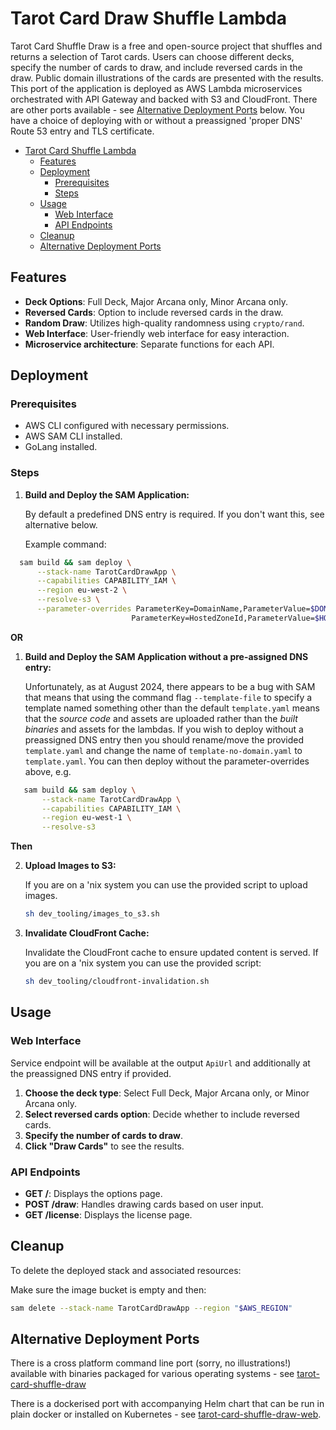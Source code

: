 # Tarot Card Draw Shuffle Lambda

Tarot Card Shuffle Draw is a free and open-source project that shuffles and returns a selection of Tarot cards. Users can choose different decks, specify the number of cards to draw, and include reversed cards in the draw. Public domain illustrations of the cards are presented with the results. This port of the application is deployed as AWS Lambda microservices orchestrated with API Gateway and backed with S3 and CloudFront. There are other ports available - see [Alternative Deployment Ports](#alternative-deployment-ports) below. You have a choice of deploying with or without a preassigned 'proper DNS' Route 53 entry and TLS certificate.

- [Tarot Card Shuffle Lambda](#tarot-card-shuffle-lambda)
  - [Features](#features)
  - [Deployment](#deployment)
    - [Prerequisites](#prerequisites)
    - [Steps](#steps)
  - [Usage](#usage)
    - [Web Interface](#web-interface)
    - [API Endpoints](#api-endpoints)
  - [Cleanup](#cleanup)
  - [Alternative Deployment Ports](#alternative-deployment-ports)

## Features

- **Deck Options**: Full Deck, Major Arcana only, Minor Arcana only.
- **Reversed Cards**: Option to include reversed cards in the draw.
- **Random Draw**: Utilizes high-quality randomness using `crypto/rand`.
- **Web Interface**: User-friendly web interface for easy interaction.
- **Microservice architecture**: Separate functions for each API.

## Deployment

### Prerequisites
- AWS CLI configured with necessary permissions.
- AWS SAM CLI installed.
- GoLang installed.

### Steps

1. **Build and Deploy the SAM Application:**

   By default a predefined DNS entry is required. If you don't want this, see alternative below. 

   Example command:

 ```sh
   sam build && sam deploy \
       --stack-name TarotCardDrawApp \
       --capabilities CAPABILITY_IAM \
       --region eu-west-2 \
       --resolve-s3 \
       --parameter-overrides ParameterKey=DomainName,ParameterValue=$DOMAINNAME \
                            ParameterKey=HostedZoneId,ParameterValue=$HOSTEDZONEID
 ```

**OR**

1. **Build and Deploy the SAM Application without a pre-assigned DNS entry:**

   Unfortunately, as at August 2024, there appears to be a bug with SAM that means that using the command flag `--template-file` to specify a template named something other than the default `template.yaml` means that the _source code_ and assets are uploaded rather than the _built binaries_ and assets for the lambdas. If you wish to deploy without a preassigned DNS entry then you should rename/move the provided `template.yaml` and change the name of `template-no-domain.yaml` to `template.yaml`. You can then deploy without the parameter-overrides above, e.g. 

```sh
   sam build && sam deploy \
       --stack-name TarotCardDrawApp \
       --capabilities CAPABILITY_IAM \
       --region eu-west-1 \
       --resolve-s3
```

**Then**

2. **Upload Images to S3:**
   
   If you are on a 'nix system you can use the provided script to upload images.
   
   ```sh
   sh dev_tooling/images_to_s3.sh
   ```

3. **Invalidate CloudFront Cache:**
   
   Invalidate the CloudFront cache to ensure updated content is served. If you are on a 'nix system you can use the provided script:

   ```sh
   sh dev_tooling/cloudfront-invalidation.sh
   ```

## Usage

### Web Interface

Service endpoint will be available at the output `ApiUrl` and additionally at the preassigned DNS entry if provided.

1. **Choose the deck type**: Select Full Deck, Major Arcana only, or Minor Arcana only.
2. **Select reversed cards option**: Decide whether to include reversed cards.
3. **Specify the number of cards to draw**.
4. **Click "Draw Cards"** to see the results.

### API Endpoints

- **GET /**: Displays the options page.
- **POST /draw**: Handles drawing cards based on user input.
- **GET /license**: Displays the license page.

## Cleanup

To delete the deployed stack and associated resources:

Make sure the image bucket is empty and then:

```sh
sam delete --stack-name TarotCardDrawApp --region "$AWS_REGION"
```

## Alternative Deployment Ports

There is a cross platform command line port (sorry, no illustrations!) available with binaries packaged for various operating systems - see [tarot-card-shuffle-draw](https://github.com/joshuamkite/tarot-card-shuffle-draw)

There is a dockerised port with accompanying Helm chart that can be run in plain docker or installed on Kubernetes - see [tarot-card-shuffle-draw-web](https://github.com/joshuamkite/tarot-card-shuffle-draw-web). 
